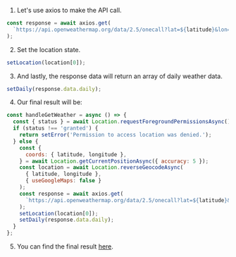 1. Let's use axios to make the API call.

```js
const response = await axios.get(
  `https://api.openweathermap.org/data/2.5/onecall?lat=${latitude}&lon=${longitude}&exclude=alerts&appid=${API_KEY}&units=metric`
);
```

2. Set the location state.

```js
setLocation(location[0]);
```

3. And lastly, the response data will return an array of daily weather data.

```js
setDaily(response.data.daily);
```

4. Our final result will be:

```js
const handleGetWeather = async () => {
  const { status } = await Location.requestForegroundPermissionsAsync();
  if (status !== 'granted') {
    return setError('Permission to access location was denied.');
  } else {
    const {
      coords: { latitude, longitude },
    } = await Location.getCurrentPositionAsync({ accuracy: 5 });
    const location = await Location.reverseGeocodeAsync(
      { latitude, longitude },
      { useGoogleMaps: false }
    );
    const response = await axios.get(
      `https://api.openweathermap.org/data/2.5/onecall?lat=${latitude}&lon=${longitude}&exclude=alerts&appid=${API_KEY}&units=metric`
    );
    setLocation(location[0]);
    setDaily(response.data.daily);
  }
};
```

5. You can find the final result [here](https://github.com/JoinCODED/Demo-RN-M4-DeviceModules/tree/solution).
